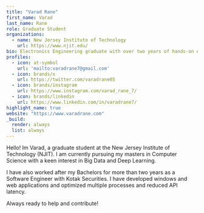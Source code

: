 ```yaml
---
title: "Varad Rane"
first_name: Varad
last_name: Rane
role: Graduate Student
organizations:
  - name: New Jersey Institute of Technology
    url: https://www.njit.edu/
bio: Electronics Engineering graduate with over two years of hands-on experience as a software developer, skilled in building scalable and efficient software solutions.
profiles:
  - icon: at-symbol
    url: 'mailto:varadrane7@gmail.com'
  - icon: brands/x
    url: https://twitter.com/varadrane05
  - icon: brands/instagram
    url: https://www.instagram.com/varad_rane_7/
  - icon: brands/linkedin
    url: https://www.linkedin.com/in/varadrane7/
highlight_name: true
website: "https://www.varadrane.com"
_build:
  render: always
  list: always
---
```


Hello! Im Varad, a graduate student at the New Jersey Institute of Technology (NJIT). I am currently pursuing my masters in Computer Science with a keen interest in Big Data and Deep Learning.

I have also worked after my Bachelors for more than two years as a Software Engineer with Kotak Securities. I have developed windows and web applications and optimized multiple processes and reduced API latency. 

Always ready to help and contribute!